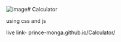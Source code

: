 ![image](https://prince-monga.github.io/Calculator/)# Calculator


using css and js 


live link- prince-monga.github.io/Calculator/

